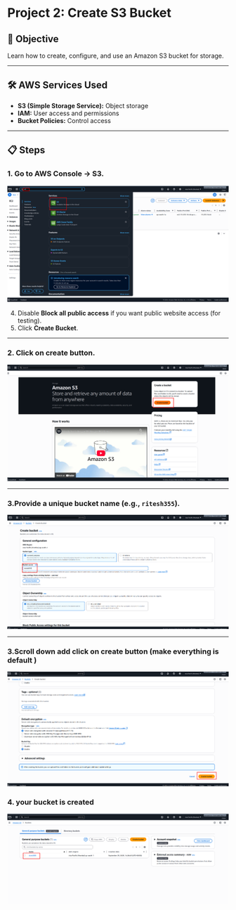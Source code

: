 # Project 2: Create S3 Bucket

## 🎯 Objective
Learn how to create, configure, and use an Amazon S3 bucket for storage.  

---

## 🛠️ AWS Services Used
- **S3 (Simple Storage Service):** Object storage
- **IAM:** User access and permissions
- **Bucket Policies:** Control access

---

## 📋 Steps

### 1. Go to **AWS Console → S3**.
![Alt Text](assets/s3.png)
 
4. Disable **Block all public access** if you want public website access (for testing).  
5. Click **Create Bucket**.

---

### 2. Click on create button.  
![Alt Text](assets/create.png)

---
### 3.Provide a **unique bucket name** (e.g., `ritesh355`).
![Alt Text](assets/name.png)

---

### 3.Scroll down add click on create button (make everything is default )

![Alt Text](assets/clickoncreate.png)

### 4. your bucket is created 
![Alt Text](assets/2025-09-25_14-27.png)



